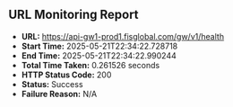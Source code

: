 ## URL Monitoring Report

- **URL:** https://api-gw1-prod1.fisglobal.com/gw/v1/health
- **Start Time:** 2025-05-21T22:34:22.728718
- **End Time:** 2025-05-21T22:34:22.990244
- **Total Time Taken:** 0.261526 seconds
- **HTTP Status Code:** 200
- **Status:** Success
- **Failure Reason:** N/A
